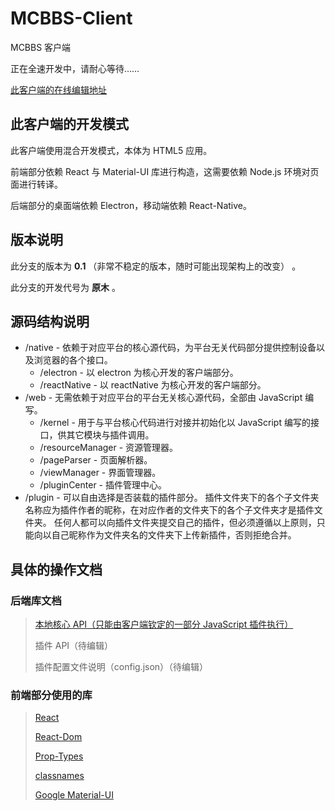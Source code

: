 # MCBBS-Client

MCBBS 客户端

正在全速开发中，请耐心等待……

[此客户端的在线编辑地址](https://codesandbox.io/s/github/langyo/MCBBS-Client/tree/master/)

## 此客户端的开发模式

此客户端使用混合开发模式，本体为 HTML5 应用。

前端部分依赖 React 与 Material-UI 库进行构造，这需要依赖 Node.js 环境对页面进行转译。

后端部分的桌面端依赖 Electron，移动端依赖 React-Native。

## 版本说明

此分支的版本为 **0.1** （非常不稳定的版本，随时可能出现架构上的改变） 。

此分支的开发代号为 **原木** 。

## 源码结构说明

- /native - 依赖于对应平台的核心源代码，为平台无关代码部分提供控制设备以及浏览器的各个接口。
  - /electron - 以 electron 为核心开发的客户端部分。
  - /reactNative - 以 reactNative 为核心开发的客户端部分。
- /web - 无需依赖于对应平台的平台无关核心源代码，全部由 JavaScript 编写。
  - /kernel - 用于与平台核心代码进行对接并初始化以 JavaScript 编写的接口，供其它模块与插件调用。
  - /resourceManager - 资源管理器。
  - /pageParser - 页面解析器。
  - /viewManager - 界面管理器。
  - /pluginCenter - 插件管理中心。
- /plugin - 可以自由选择是否装载的插件部分。
  插件文件夹下的各个子文件夹名称应为插件作者的昵称，在对应作者的文件夹下的各个子文件夹才是插件文件夹。
  任何人都可以向插件文件夹提交自己的插件，但必须遵循以上原则，只能向以自己昵称作为文件夹名的文件夹下上传新插件，否则拒绝合并。

## 具体的操作文档

### 后端库文档

> [本地核心 API（只能由客户端钦定的一部分 JavaScript 插件执行）](https://github.com/langyo/MCBBS-Client/blob/master/native/api.md)
>
> 插件 API（待编辑）
>
> 插件配置文件说明（config.json）（待编辑）

### 前端部分使用的库

> [React](https://github.com/facebook/react)
>
> [React-Dom](https://github.com/facebook/react)
>
> [Prop-Types](https://github.com/facebook/prop-types)
>
> [classnames](https://github.com/JedWatson/classnames)
>
> [Google Material-UI](https://github.com/mui-org/material-ui)
